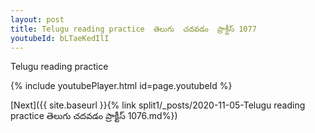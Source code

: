 ```yaml
---
layout: post
title: Telugu reading practice  తెలుగు  చదవడం  ప్రాక్టీస్ 1077
youtubeId: bLTaeKedIlI
---
```

 
 
Telugu reading practice
 
 
 
 
 


{% include youtubePlayer.html id=page.youtubeId %}
 
[Next]({{ site.baseurl }}{% link  split1/_posts/2020-11-05-Telugu reading practice  తెలుగు  చదవడం  ప్రాక్టీస్ 1076.md%})
 
